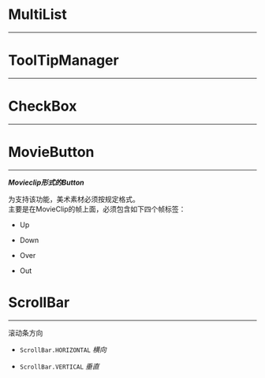 # MultiList
---



# ToolTipManager
---



# CheckBox
---


# MovieButton
---
___Movieclip形式的Button___

为支持该功能，美术素材必须按规定格式。      
主要是在MovieClip的帧上面，必须包含如下四个帧标签：   

+ Up  
- Down
+ Over
- Out



# ScrollBar
---

滚动条方向  

+ `ScrollBar.HORIZONTAL` 		*横向*
- `ScrollBar.VERTICAL`		*垂直*